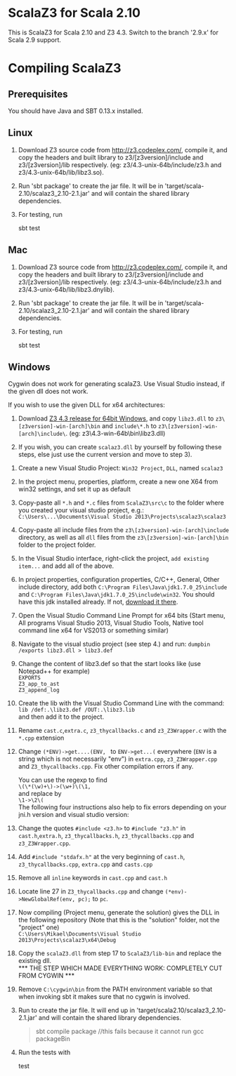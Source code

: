 ScalaZ3 for Scala 2.10
======================

This is ScalaZ3 for Scala 2.10 and Z3 4.3. Switch to the branch '2.9.x' for
Scala 2.9 support.

Compiling ScalaZ3
=================

Prerequisites
----------------------
You should have Java and SBT 0.13.x installed.

Linux
----------------------

1) Download Z3 source code from http://z3.codeplex.com/, compile it, and copy
the headers and built library to z3/[z3version]/include and z3/[z3version]/lib
respectively. (eg: z3/4.3-unix-64b/include/z3.h and
z3/4.3-unix-64b/lib/libz3.so).

2) Run 'sbt package' to create the jar file. It will be in
'target/scala-2.10/scalaz3\_2.10-2.1.jar' and will contain the shared library
dependencies.

3) For testing, run

    sbt test

Mac
----------------------

1) Download Z3 source code from http://z3.codeplex.com/, compile it, and copy
the headers and built library to z3/[z3version]/include and z3/[z3version]/lib
respectively. (eg: z3/4.3-unix-64b/include/z3.h and
z3/4.3-unix-64b/lib/libz3.dnylib).

2) Run 'sbt package' to create the jar file. It will be in
'target/scala-2.10/scalaz3\_2.10-2.1.jar' and will contain the shared library
dependencies.

3) For testing, run

    sbt test

Windows
----------------------

Cygwin does not work for generating scalaZ3. Use Visual Studio instead, if the given dll does not work.

If you wish to use the given DLL for x64 architectures:

1) Download [Z3 4.3 release for 64bit Windows](http://z3.codeplex.com/downloads/get/528578), and copy `libz3.dll` to `z3\[z3version]-win-[arch]\bin` and
`include\*.h` to `z3\[z3version]-win-[arch]\include\`. (eg: z3\4.3-win-64b\bin\libz3.dll)

2) If you wish, you can create `scalaz3.dll` by yourself by following these steps, else just use the current version and move to step 3).

1. Create a new Visual Studio Project: `Win32 Project`, `DLL`, named `scalaz3`
2. In the project menu, properties, platform, create a new one X64 from win32 settings, and set it up as default
3. Copy-paste all `*.h` and `*.c` files from `ScalaZ3\src\c` to the folder where you created your visual studio project, e.g.:
`C:\Users\...\Documents\Visual Studio 2013\Projects\scalaz3\scalaz3`
4. Copy-paste all include files from the `z3\[z3version]-win-[arch]\include` directory, as well as all `dll` files from the `z3\[z3version]-win-[arch]\bin` folder to the project folder.
5. In the Visual Studio interface, right-click the project, `add existing item...` and add all of the above.
6. In project properties, configuration properties, C/C++, General, Other include directory, add both `C:\Program Files\Java\jdk1.7.0_25\include` and `C:\Program Files\Java\jdk1.7.0_25\include\win32`. You should have this jdk installed already. If not, [download it there](http://www.oracle.com/technetwork/java/javase/downloads/jdk7-downloads-1880260.html).
7. Open the Visual Studio Command Line Prompt for x64 bits (Start menu, All programs Visual Studio 2013, Visual Studio Tools, Native tool command line x64 for VS2013 or something similar)
8. Navigate to the visual studio project (see step 4.) and run: `dumpbin /exports libz3.dll > libz3.def`
9. Change the content of libz3.def so that the start looks like (use Notepad++ for example)  
   `EXPORTS`  
   `Z3_app_to_ast`  
   `Z3_append_log`
10. Create the lib with the Visual Studio Command Line with the command:  
    ```lib /def:.\libz3.def /OUT:.\libz3.lib```  
    and then add it to the project.
11. Rename `cast.c`,`extra.c`, `z3_thycallbacks.c` and `z3_Z3Wrapper.c` with the `*.cpp` extension
12. Change `(*ENV)->get....(ENV, ` to `ENV->get...(` everywhere (`ENV` is a string which is not necessarily "env") in `extra.cpp`, `z3_Z3Wrapper.cpp` and `Z3_thycallbacks.cpp`.  Fix other compilation errors if any. 

    You can use the regexp to find  
    `\(\*(\w)+\)->(\w+)\(\1, `  
    and replace by  
    `\1->\2\(`  
    The following four instructions also help to fix errors depending on your jni.h version and visual studio version:

13. Change the quotes `#include <z3.h>` to `#include "z3.h"` in `cast.h`,`extra.h`, `z3_thycallbacks.h`, `z3_thycallbacks.cpp` and `z3_Z3Wrapper.cpp`.
14. Add `#include "stdafx.h"` at the very beginning of `cast.h`, `z3_thycallbacks.cpp`, `extra.cpp` and `casts.cpp`
15. Remove all `inline` keywords in `cast.cpp` and `cast.h`
16. Locate line 27 in `Z3_thycallbacks.cpp` and change `(*env)->NewGlobalRef(env, pc);` to `pc`.
17. Now compiling (Project menu, generate the solution) gives the DLL in the following repository (Note that this is the "solution" folder, not the "project" one)  
    ```C:\Users\Mikael\Documents\Visual Studio 2013\Projects\scalaz3\x64\Debug```
18. Copy the `scalaZ3.dll` from step 17 to `ScalaZ3/lib-bin` and replace the existing dll.  
    *** THE STEP WHICH MADE EVERYTHING WORK: COMPLETELY CUT FROM CYGWIN ***
19. Remove `C:\cygwin\bin` from the PATH environment variable so that when invoking sbt it makes sure that no cygwin is involved.

3) Run to create the jar file. It will end up in
'target/scala2.10/scalaz3\_2.10-2.1.jar' and will contain the shared library
dependencies.

    >sbt
	>compile
	>package  //this fails because it cannot run gcc
	>packageBin

4) Run the tests with

    test
